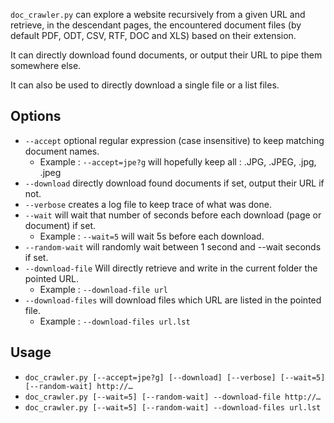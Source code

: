 `doc_crawler.py` can explore a website recursively from a given URL and retrieve, in the
descendant pages, the encountered document files (by default PDF, ODT, CSV, RTF, DOC and XLS)
based on their extension.

It can directly download found documents, or output their URL to pipe them somewhere else.

It can also be used to directly download a single file or a list files.

## Options
* `--accept` optional regular expression (case insensitive) to keep matching document names.
  * Example : `--accept=jpe?g` will hopefully keep all : .JPG, .JPEG, .jpg, .jpeg
* `--download` directly download found documents if set, output their URL if not.
* `--verbose` creates a log file to keep trace of what was done.
* `--wait` will wait that number of seconds before each download (page or document) if set.
  * Example : `--wait=5` will wait 5s before each download.
* `--random-wait` will randomly wait between 1 second and --wait seconds if set.
* `--download-file` Will directly retrieve and write in the current folder the pointed URL.
  * Example : `--download-file url`
* `--download-files` will download files which URL are listed in the pointed file.
  * Example : `--download-files url.lst`

## Usage
* `doc_crawler.py [--accept=jpe?g] [--download] [--verbose] [--wait=5] [--random-wait] http://…`
* `doc_crawler.py [--wait=5] [--random-wait] --download-file http://…`
* `doc_crawler.py [--wait=5] [--random-wait] --download-files url.lst`
